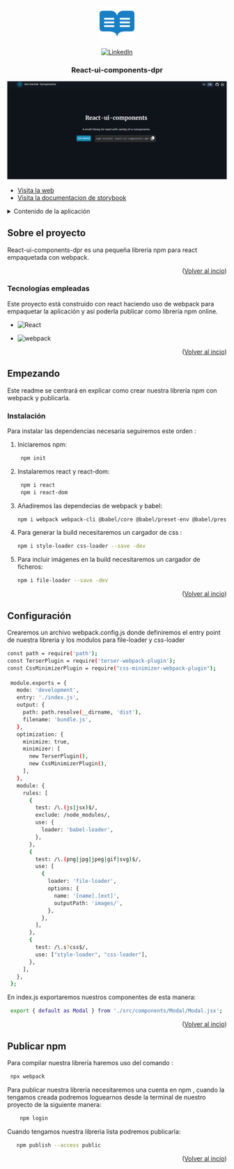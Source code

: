 <a name="readme-top"></a>

<br />
<div align="center">
  <a href="https://github.com/DavidPrDev/receptarium1.0">
    <img src="img/logo.png" alt="Logo" width="80" height="80">
  </a>

  [![LinkedIn](https://img.shields.io/badge/LinkedIn-0077B5?logo=linkedin&logoColor=white)](https://www.linkedin.com/in/david-pérez-romero-b8a57a292/)

  <h3 align="center">React-ui-components-dpr</h3>
<p align="center">
    <img src="img/react-library.png" alt="Texto alternativo de la imagen" >
   
</p>
</div>
<ul>
      <li><a href="https://react-ui-components.david-pr.com/">Visita la web </a></li>
    <li><a href="https://react-ui-components.david-pr.com/doc">Visita la documentacion de storybook </a></li>
</ul>
<details>
  <summary>Contenido de la aplicación</summary>
  <ol>
    <li>
      <a href="#Sobre el proyecto">Sobre el proyecto</a>
      <ul>
        <li><a href="#Tecnologías empleadas">Tecnologías</a></li>
      </ul>
    </li>
    <li>
      <a href="#Empezando">Empezando</a>
      <ul>
        <li><a href="#Instalación"> Instalación </a></li>
        <li><a href="#Configuración"> Configuración</a></li>
        <li><a href="#Publicar npm"> Publicar npm</a></li>
      </ul>
    </li>
  </ol>
</details>



<!-- ABOUT THE PROJECT -->
## Sobre el proyecto 


React-ui-components-dpr es una pequeña libreria npm para react empaquetada con webpack.

<p align="right">(<a href="#readme-top">Volver al incio</a>)</p>



### Tecnologías empleadas

Este proyecto está construido con react haciendo uso de webpack para empaquetar la aplicación y así poderla publicar como librería npm online.




* ![React](https://img.shields.io/badge/react-blue?logo=react)


* ![webpack](https://img.shields.io/badge/-Webpack-8DD6F9?style=flat&logo=webpack&logoColor=white)

<p align="right">(<a href="#readme-top">Volver al incio</a>)</p>



## Empezando

Este readme se centrará en explicar como crear nuestra librería npm con webpack y publicarla.


### Instalación

Para instalar las dependencias necesaria seguiremos este orden :

1. Iniciaremos npm:

   ```sh
    npm init
   ```
2. Instalaremos react y react-dom:

   ```sh
    npm i react
    npm i react-dom
   ```
3. Añadiremos las dependecias de webpack  y babel:

   ```sh
   npm i webpack webpack-cli @babel/core @babel/preset-env @babel/preset-react babel-loader --save -dev
   ```
4. Para generar la build necesitaremos un cargador de css :

   ```sh
   npm i style-loader css-loader --save -dev
   ```
5. Para incluir imágenes en la build necesitaremos un cargador  de ficheros:

    ```sh
    npm i file-loader --save -dev
    ```

<p align="right">(<a href="#readme-top">Volver al incio</a>)</p>

## Configuración

Crearemos un archivo webpack.config.js donde definiremos el entry point de nuestra libreria y los modulos para file-loader y css-loader


   ```sh
   const path = require('path');
  const TerserPlugin = require('terser-webpack-plugin');
  const CssMinimizerPlugin = require("css-minimizer-webpack-plugin");

    module.exports = {
      mode: 'development',
      entry: './index.js',
      output: {
        path: path.resolve(__dirname, 'dist'),
        filename: 'bundle.js',
      },
      optimization: {
        minimize: true,
        minimizer: [
          new TerserPlugin(),
          new CssMinimizerPlugin(),
        ],
      },
      module: {
        rules: [
          {
            test: /\.(js|jsx)$/,
            exclude: /node_modules/,
            use: {
              loader: 'babel-loader',
            },
          },
          {
            test: /\.(png|jpg|jpeg|gif|svg)$/,
            use: [
              {
                loader: 'file-loader',
                options: {
                  name: '[name].[ext]',
                  outputPath: 'images/',
                },
              },
            ],
          },
          {
            test: /\.s?css$/,
            use: ["style-loader", "css-loader"],
          },
        ],
      },
    };

   ```
En index.js exportaremos nuestros componentes de esta manera:

   ```sh
    export { default as Modal } from './src/components/Modal/Modal.jsx';
   ```




<p align="right">(<a href="#readme-top">Volver al incio</a>)</p>


## Publicar npm
Para compilar nuestra librería haremos uso del comando :

   ```sh
    npx webpack
   ```

Para publicar nuestra librería necesitaremos una cuenta en npm , cuando la tengamos creada podremos loguearnos desde la terminal de nuestro proyecto de la siguiente manera:

```sh
    npm login
```

Cuando tengamos nuestra librerìa lista podremos publicarla:

```sh
   npm publish --access public
```

<p align="right">(<a href="#readme-top">Volver al incio</a>)</p>


